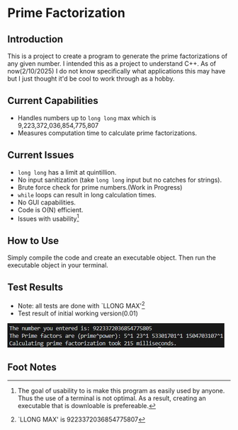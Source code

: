 # Prime Factorization

## Introduction 

This is a project to create a program to generate the prime factorizations of any given number. I intended this as a project to understand C++. As of now(2/10/2025) I do not know specifically what applications this may have but I just thought it'd be cool to work through as a hobby.

## Current Capabilities
* Handles numbers up to `long long` max which is 9,223,372,036,854,775,807 
* Measures computation time to calculate prime factorizations.

## Current Issues
* `long long` has a limit at quintillion.
* No input sanitization (take `long long` input but no catches for strings).
* Brute force check for prime numbers.(Work in Progress)
* `while` loops can result in long calculation times.
* No GUI capabilities.
* Code is O(N) efficient.
* Issues with usability[^1]

## How to Use
Simply compile the code and create an executable object. Then run the executable object in your terminal. 

## Test Results
- Note: all tests are done with `LLONG MAX'[^2]
- Test result of initial working version(0.01)

![alt text](Images/Test01Result.jpg)

## Foot Notes
[^1]: The goal of usability to is make this program as easily used by anyone. Thus the use of a terminal is not optimal. As a result, creating an executable that is downloable is prefereable.

[^2]: `LLONG MAX' is 9223372036854775807

